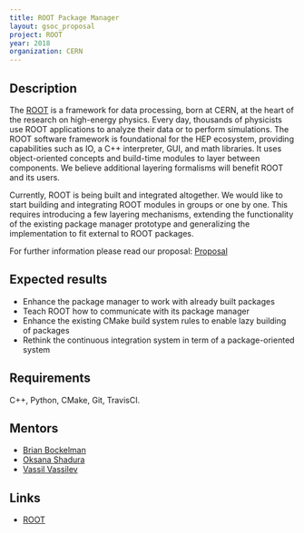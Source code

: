 ```yaml
---
title: ROOT Package Manager
layout: gsoc_proposal
project: ROOT
year: 2018
organization: CERN
---
```


## Description

The [ROOT](https://root.cern/) is a framework for data processing, born at CERN, at the heart of the research on high-energy physics. Every day, thousands of physicists use ROOT applications to analyze their data or to perform simulations. The ROOT software framework is foundational for the HEP ecosystem, providing capabilities such as IO, a C++ interpreter, GUI, and math libraries. It uses object-oriented concepts and build-time modules to layer between components. We believe additional layering formalisms will benefit ROOT and its users.

Currently, ROOT is being built and integrated altogether. We would like to start building and integrating ROOT modules in groups or one by one. This requires introducing a few layering mechanisms, extending the functionality of the existing package manager prototype and generalizing the implementation to fit external to ROOT packages.

For further information please read our proposal: [Proposal](https://github.com/root-project/root-evolution/blob/master/proposals/0001-modularization.md)


## Expected results
* Enhance the package manager to work with already built packages
* Teach ROOT how to communicate with its package manager
* Enhance the existing CMake build system rules to enable lazy building of packages
* Rethink the continuous integration system in term of a package-oriented system


## Requirements
C++, Python, CMake, Git, TravisCI.

## Mentors
  * [Brian Bockelman](mailto:bbockelm@cse.unl.edu)
  * [Oksana Shadura](mailto:oksana.shadura@cern.ch)
  * [Vassil Vassilev](mailto:vasil.georgiev.vasilev@cern.ch)

## Links
  * [ROOT](https://root.cern/)
